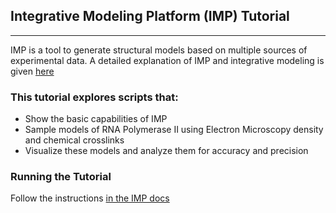 ## Integrative Modeling Platform (IMP) Tutorial
----------------------------------

IMP is a tool to generate structural models based on multiple sources of experimental data.  A detailed explanation of IMP and integrative modeling is given [here](http://www.integrativemodeling.org/nightly/doc/tutorial/)

### This tutorial explores scripts that:

* Show the basic capabilities of IMP
* Sample models of RNA Polymerase II using Electron Microscopy density and chemical crosslinks
* Visualize these models and analyze them for accuracy and precision


### Running the Tutorial
Follow the instructions [in the IMP docs](http://integrativemodeling.org/nightly/doc/tutorial/rnapolii_stalk.html)
